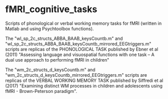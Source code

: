 # fMRI_cognitive_tasks
Scripts of phonological or verbal working memory tasks for fMRI (written in Matlab and using Psychtoolbox functions).

The "wl_sp_2c_structs_ABBA_BAAB_keysCountb.m" and "wl_sp_2c_structs_ABBA_BAAB_keysCountb_mirrored_EEGtriggers.m" scripts are replicas of the PHONOLOGICAL TASK published by Ebner et al (2011) "Assessing language and visuospatial functions with one task – A dual use approach to performing fMRI in children"

The "wm_2c_structs_d_keysCountb.m" and "wm_2c_structs_d_keysCountb_mirrored_EEGtriggers.m" scripts are replicas of the VERBAL WORKING MEMORY TASK published by 
Siffredi et al (2017) "Examining distinct WM processes in children and adolescents using fMRI - Brown-Peterson paradigm".
